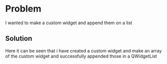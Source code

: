 # Problem

I wanted to make a custom widget and append them on a list

## Solution

Here it can be seen that i have created a custom widget and make an array of the custom widget and successfully appended those in a QWidgetList 